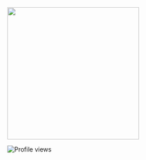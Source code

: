 <img src="https://s1.ax1x.com/2022/04/19/LB7rnK.png" height="300" />

![Profile views](https://gpvc.arturio.dev/0x219) 
